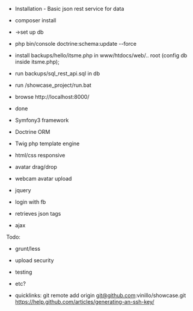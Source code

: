 * Installation - Basic json rest service for data


* composer install
* ->set up db
* php bin/console doctrine:schema:update --force
* install backups/hello/itsme.php in www/htdocs/web/.. root (config db inside itsme.php);
* run backups/sql_rest_api.sql in db 
* run /showcase_project/run.bat
 
* browse http://localhost:8000/
* done
 
* Symfony3 framework
* Doctrine ORM
* Twig php template engine
* html/css responsive
* avatar drag/drop
* webcam avatar upload
* jquery
* login with fb
* retrieves json tags
* ajax 

Todo:
* grunt/less
* upload security
* testing
* etc?

* quicklinks:
git remote add origin git@github.com:vinillo/showcase.git
https://help.github.com/articles/generating-an-ssh-key/

